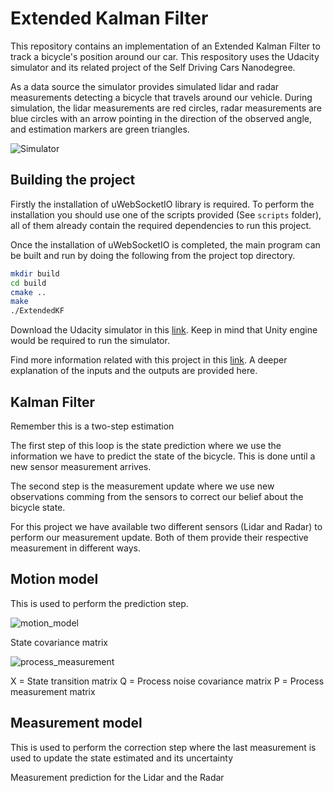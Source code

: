 # Extended Kalman Filter
This repository contains an implementation of an Extended Kalman Filter to track a bicycle's position around our car. This respository uses the Udacity simulator and its related project of the Self Driving Cars Nanodegree.

As a data source the simulator provides simulated lidar and radar measurements detecting a bicycle that travels around our vehicle. During simulation, the lidar measurements are red circles, radar measurements are blue circles with an arrow pointing in the direction of the observed angle, and estimation markers are green triangles. 

![Simulator](https://user-images.githubusercontent.com/49252525/99920559-6568b200-2cf2-11eb-9676-99be0791878d.png)


## Building the project
Firstly the installation of uWebSocketIO library is required. To perform the installation you should use one of the scripts provided (See `scripts` folder), all of them already contain the required dependencies to run this project. 

Once the installation of uWebSocketIO is completed, the main program can be built and run by doing the following from the project top directory.

```bash
mkdir build
cd build
cmake ..
make
./ExtendedKF
```
Download the Udacity simulator in this [link](https://github.com/udacity/self-driving-car-sim/releases). Keep in mind that Unity engine would be required to run the simulator.

Find more information related with this project in this [link](https://github.com/udacity/CarND-Extended-Kalman-Filter-Project). A deeper explanation of the inputs and the outputs are provided here.

## Kalman Filter
Remember this is a two-step estimation

The first step of this loop is the state prediction where we use the information we have to predict the state of the bicycle. This is done until a new sensor measurement arrives.

The second step is the measurement update where we use new observations comming from the sensors to correct our belief about the bicycle state.

For this project we have available two different sensors (Lidar and Radar) to perform our measurement update. Both of them provide their respective measurement in different ways.

## Motion model
This is used to perform the prediction step.

![motion_model](https://user-images.githubusercontent.com/49252525/99921505-c5faed80-2cf8-11eb-88b7-a722ed168fc7.gif)


State covariance matrix

![process_measurement](https://user-images.githubusercontent.com/49252525/99921499-b8ddfe80-2cf8-11eb-8841-74825a7d89eb.gif)

X = State transition matrix
Q = Process noise covariance matrix
P = Process measurement matrix
## Measurement model
This is used to perform the correction step where the last measurement is used to update the state estimated and its uncertainty

Measurement prediction for the Lidar and the Radar


